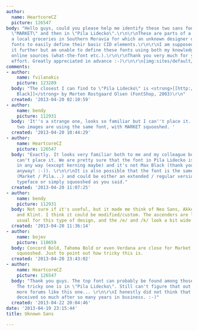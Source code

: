 ```yaml
---
author:
  name: HeartcoreCZ
  picture: 126547
body: "Hello guys, could you please help me identify these two sans fonts? First in
  \"MARKET\" and then in \"Pila Lidecko\".\r\n\r\nThese are parts of a logotype for
  a local groceries in Southern Moravia for which an unknown designer used these two
  fonts to easily define their basic CID elements.\r\n\r\nI am supposed to work with
  it further but am unable to define these fonts using both my knowledge and known
  online sources (what-the-font etc.).\r\n\r\nThank you very much for you time and
  effort. Greatly appreciated in advance :-)\r\n\r\n[img:sites/default/files/old-images/market_4204.jpg]\r\n[img:sites/default/files/old-images/pila_6057.jpg]"
comments:
- author:
    name: fvilanakis
    picture: 123289
  body: "The closest I can find to \"Pila Lidecko\" is <strong>[[http://www.fontshop.com/search/?q=Max%20Black&sample_text=Pila%20Lidecko|Max
    Black]]</strong> by Morten Rostgaard Olsen (FontShop, 2003)\r\n"
  created: '2013-04-20 02:10:59'
- author:
    name: bendy
    picture: 112931
  body: 'It''s a strange one, looks so familiar but I can''t place it. I think the
    two images are using the same font, with MARKET squooshed. '
  created: '2013-04-20 10:44:29'
- author:
    name: HeartcoreCZ
    picture: 126547
  body: "Exactly. It looks very familiar both to me and my colleague but we still
    can't place it. We are pretty sure that the font in Pila Lidecko isn't modified
    in any way (except kerning maybe) and it's not Max Black (thank you fvilanakis
    anyway! :-)). \r\n\r\nIt is also possible that the font is the same in both signs
    (Market / Pila...) and could be either an extended / regular version of the same
    typeface or simply squooshed as you said."
  created: '2013-04-20 11:07:25'
- author:
    name: bendy
    picture: 112931
  body: Not sure if it's useful, but it made me think of Neo Sans, Akko, Cachet, Klavika
    and Klint. I think it could be modified/custom. The ascenders are longer than
    usual for this type of design, and the /e/ and /k/ look a bit wide perhaps.
  created: '2013-04-20 11:36:14'
- author:
    name: bojev
    picture: 110659
  body: Concord Bold, Tahoma Bold or even Verdana are close for Market - it does appear
    squooshed. Just to point out how tricky this is.
  created: '2013-04-20 23:43:02'
- author:
    name: HeartcoreCZ
    picture: 126547
  body: "Thank you guys. The top font can probably be found among those you suggested.
    The tricky one is in \"Pila Lidecko\". Still can't figure that out using even
    more forums like this one... \r\n\r\nI honestly did not think that I could be
    deceived so much after so many years in business. :-)"
  created: '2013-04-22 20:04:46'
date: '2013-04-19 23:15:44'
title: Uknown Sans

---
```

